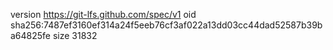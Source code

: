 version https://git-lfs.github.com/spec/v1
oid sha256:7487ef3160ef314a24f5eeb76cf3af022a13dd03cc44dad52587b39ba64825fe
size 31832
